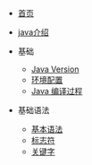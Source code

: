 * [首页](/README)

* [java介绍](/introduce)

* 基础
    * [Java Version](/java-version)
    * [环境配置](/environment)
    * [Java 编译过程](/compile)
    
* 基础语法
    * [基本语法](/basicgrammer)  
    * [标志符](/identifier)
    * [关键字](/keyword)
    
